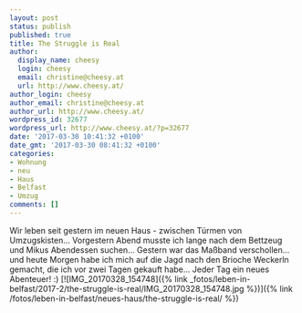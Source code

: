 ```yaml
---
layout: post
status: publish
published: true
title: The Struggle is Real
author:
  display_name: cheesy
  login: cheesy
  email: christine@cheesy.at
  url: http://www.cheesy.at/
author_login: cheesy
author_email: christine@cheesy.at
author_url: http://www.cheesy.at/
wordpress_id: 32677
wordpress_url: http://www.cheesy.at/?p=32677
date: '2017-03-30 10:41:32 +0100'
date_gmt: '2017-03-30 08:41:32 +0100'
categories:
- Wohnung
- neu
- Haus
- Belfast
- Umzug
comments: []
---
```

Wir leben seit gestern im neuen Haus - zwischen Türmen von Umzugskisten... Vorgestern Abend musste ich lange nach dem Bettzeug und Mikus Abendessen suchen... Gestern war das Maßband verschollen... und heute Morgen habe ich mich auf die Jagd nach den Brioche Weckerln gemacht, die ich vor zwei Tagen gekauft habe... Jeder Tag ein neues Abenteuer! :)
[![IMG_20170328_154748]({% link _fotos/leben-in-belfast/2017-2/the-struggle-is-real/IMG_20170328_154748.jpg %})]({% link /fotos/leben-in-belfast/neues-haus/the-struggle-is-real/ %})
